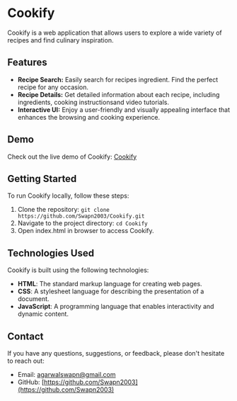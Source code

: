 # Cookify

Cookify is a web application that allows users to explore a wide variety of recipes and find culinary inspiration.

## Features

- **Recipe Search:** Easily search for recipes ingredient. Find the perfect recipe for any occasion.
- **Recipe Details:** Get detailed information about each recipe, including ingredients, cooking instructionsand video tutorials.
- **Interactive UI:** Enjoy a user-friendly and visually appealing interface that enhances the browsing and cooking experience.

## Demo

Check out the live demo of Cookify: [Cookify](https://cookify-seven.vercel.app/)

<!-- ## Screenshots

![Home Page](screenshots/home-page.png)
![Recipe Details](screenshots/recipe-details.png)
![Search Results](screenshots/search-results.png) -->

## Getting Started

To run Cookify locally, follow these steps:

1. Clone the repository: `git clone https://github.com/Swapn2003/Cookify.git`
2. Navigate to the project directory: `cd Cookify`
5. Open index.html in browser to access Cookify.

## Technologies Used

Cookify is built using the following technologies:

- **HTML**: The standard markup language for creating web pages.
- **CSS**: A stylesheet language for describing the presentation of a document.
- **JavaScript**: A programming language that enables interactivity and dynamic content.


## Contact

If you have any questions, suggestions, or feedback, please don't hesitate to reach out:

- Email: [agarwalswapn@gmail.com](mailto:agarwalswapn@gmail.com)
- GitHub: [https://github.com/Swapn2003](https://github.com/Swapn2003)

